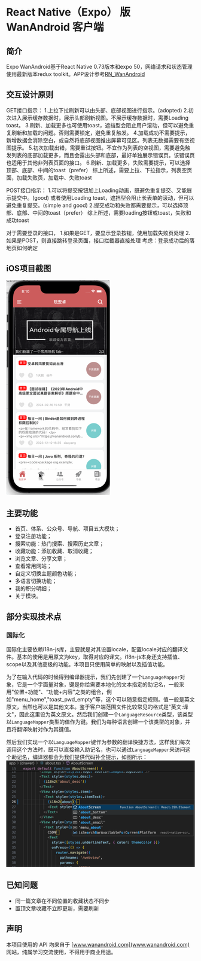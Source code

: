 # React Native（Expo） 版 WanAndroid 客户端

## 简介
Expo WanAndroid基于React Native 0.73版本和expo 50，网络请求和状态管理使用最新版本redux toolkit。APP设计参考[RN_WanAndroid](https://github.com/aijason/RN_WanAndroid)

## 交互设计原则
GET接口指示：
1.上拉下拉刷新可以由头部、底部视图进行指示。(adopted)
2.初次进入展示缓存数据时，展示头部刷新视图。不展示缓存数据时，需要Loading toast。
3.刷新、加载更多也可使用toast，遮挡型会阻止用户滚动，但可以避免重复刷新和加载的问题。否则需要锁定，避免重复触发。
4.加载成功不需要提示，新增数据会消除空白，或自然将底部视图推出屏幕可见区。列表无数据需要有空视图提示。
5.初次加载出错，需要重试按钮。不宜作为列表的空视图，需要避免触发列表的底部加载更多，而且会露出头部和底部，最好单独展示错误页。该错误页也适用于其他非列表页面的接口。
6.刷新、加载更多，失败需要提示，可以选择顶部、底部、中间的toast（prefer）
综上所述，需要上拉、下拉指示，列表空页面，加载失败页，加载中、失败toast

POST接口指示：
1.可以将提交按钮加上Loading动画，既避免重复提交、又能展示提交中。(good)
或者使用Loading toast，遮挡型会阻止长表单的滚动，但可以避免重复提交。(simple and good)
2.提交成功和失败都需要提示，可以选择顶部、底部、中间的toast（prefer）
综上所述，需要loading按钮或toast，失败和成功toast


对于需要登录的接口，
1.如果是GET，要显示登录按钮，使用加载失败页处理
2.如果是POST，则直接跳转登录页面，接口拦截器直接处理
考虑：登录成功后的落地页如何确定

## iOS项目截图
![](screenshots/1.gif)

## 主要功能

* 首页、体系、公众号、导航、项目五大模块；
* 登录注册功能；
* 搜索功能：热门搜索、搜索历史文章；
* 收藏功能：添加收藏、取消收藏；
* 浏览文章、分享文章；
* 查看常用网站；
* 自定义切换主题颜色功能；
* 多语言切换功能；
* 我的积分明细；
* 关于模块。

## 部分实现技术点
### 国际化
国际化主要依赖i18n-js库，主要就是对其设置locale，配置locale对应的翻译文件。基本的使用是用原文为key，取得对应的译文。i18n-js本身还支持插值、scope以及其他高级的功能。本项目只使用简单的映射以及插值功能。

为了在输入代码的时候得到编译器提示，我们先创建了一个`LanguageMapper`对象，它是一个字面量对象，键是你给需要本地化的文本指定的助记名，一般采用"位置+功能"、“功能+内容”之类的组合，例如"menu_home","toast_pwd_empty"等，这个可以随意指定规则。值一般是英文原文，当然也可以是其他文本。鉴于客户端范围文件比较常见的格式是"英文:译文"，因此这里设为英文原文。然后我们创建一个`LanguageResource`类型，该类型以`LanguageMapper`类型的值作为键。我们为每种语言创建一个该类型的对象，并且将翻译映射对作为其键值。

然后我们实现一个以`LanguageMapper`键作为参数的翻译快捷方法，这样我们每次调用这个方法时，既可以直接输入助记名，也可以通过`LanguageMapper`来访问这个助记名，编译器都会为我们提供代码补全提示，如图所示：
![](/screenshots/translation.png)

## 已知问题
* 同一篇文章在不同位置的收藏状态不同步
* 置顶文章收藏不立即更新，需要刷新


## 声明
本项目使用的 API 均来自于 [www.wanandroid.com](www.wanandroid.com) 网站，纯属学习交流使用，不得用于商业用途。
